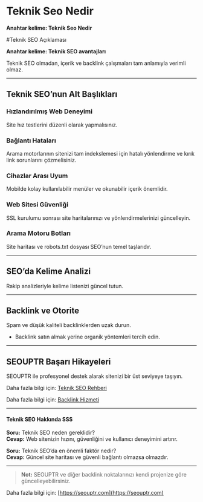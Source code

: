 # Teknik Seo Nedir

**Anahtar kelime: Teknik Seo Nedir**

#Teknik SEO Açıklaması

**Anahtar kelime: Teknik SEO avantajları**

Teknik SEO olmadan, içerik ve backlink çalışmaları tam anlamıyla verimli olmaz.

---

## Teknik SEO’nun Alt Başlıkları

### Hızlandırılmış Web Deneyimi
Site hız testlerini düzenli olarak yapmalısınız.

### Bağlantı Hataları
Arama motorlarının sitenizi tam indekslemesi için hatalı yönlendirme ve kırık link sorunlarını çözmelisiniz.

### Cihazlar Arası Uyum
Mobilde kolay kullanılabilir menüler ve okunabilir içerik önemlidir.

### Web Sitesi Güvenliği
SSL kurulumu sonrası site haritalarınızı ve yönlendirmelerinizi güncelleyin.

### Arama Motoru Botları
Site haritası ve robots.txt dosyası SEO’nun temel taşlarıdır.

---

## SEO’da Kelime Analizi
Rakip analizleriyle kelime listenizi güncel tutun.

---

## Backlink ve Otorite
Spam ve düşük kaliteli backlinklerden uzak durun.

- Backlink satın almak yerine organik yöntemleri tercih edin.

---

## SEOUPTR Başarı Hikayeleri
SEOUPTR ile profesyonel destek alarak sitenizi bir üst seviyeye taşıyın.

Daha fazla bilgi için: [Teknik SEO Rehberi](https://seouptr.com/teknik-seo-nedir)

Daha fazla bilgi için: [Backlink Hizmeti](https://seouptr.com)

---

#### Teknik SEO Hakkında SSS

**Soru:** Teknik SEO neden gereklidir?  
**Cevap:** Web sitenizin hızını, güvenliğini ve kullanıcı deneyimini artırır.

**Soru:** Teknik SEO’da en önemli faktör nedir?  
**Cevap:** Güncel site haritası ve güvenli bağlantı olmazsa olmazdır.

---

> **Not:** SEOUPTR ve diğer backlink noktalarınızı kendi projenize göre güncelleyebilirsiniz.

Daha fazla bilgi için: [https://seouptr.com](https://seouptr.com)